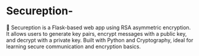 # Secureption-
🔐 Secureption is a Flask-based web app using RSA asymmetric encryption. It allows users to generate key pairs, encrypt messages with a public key, and decrypt with a private key. Built with Python and Cryptography, ideal for learning secure communication and encryption basics.
